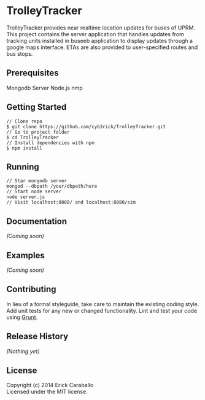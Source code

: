 # TrolleyTracker

TrolleyTracker provides near realtime location updates for buses of UPRM. This project contains the server application that handles updates from tracking units installed in buseeb application to display updates through a google maps interface. ETAs are also provided to user-specified routes and bus stops.

## Prerequisites
Mongodb Server
Node.js
nmp

## Getting Started
```
// Clone repo
$ git clone https://github.com/cyb3rick/TrolleyTracker.git
// Go to project folder
$ cd TrolleyTracker
// Install dependencies with npm
$ npm install
```
## Running
```
// Star mongodb server
mongod --dbpath /your/dbpath/here
// Start node server
node server.js
// Visit localhost:8080/ and localhost:8080/sim
```

## Documentation
_(Coming soon)_

## Examples
_(Coming soon)_

## Contributing
In lieu of a formal styleguide, take care to maintain the existing coding style. Add unit tests for any new or changed functionality. Lint and test your code using [Grunt](http://gruntjs.com/).

## Release History
_(Nothing yet)_

## License
Copyright (c) 2014 Erick Caraballo  
Licensed under the MIT license.
